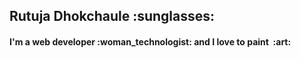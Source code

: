   <div bgcolor="#ffff00">
   <h2><strong>Rutuja Dhokchaule&nbsp;:sunglasses:	</strong></h2>
   <h4>I'm a web developer&nbsp;:woman_technologist: and I love to paint &nbsp;:art: </h4>
<!--    <h4>&emsp;&emsp;&emsp;&emsp;&emsp;&emsp;�!</h4> -->
  </div>
